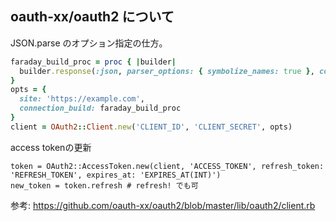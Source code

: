 ## oauth-xx/oauth2 について

JSON.parse のオプション指定の仕方。

```.rb
faraday_build_proc = proc { |builder|
  builder.response(:json, parser_options: { symbolize_names: true }, content_type: /\bjson$/)
}
opts = {
  site: 'https://example.com',
  connection_build: faraday_build_proc
}
client = OAuth2::Client.new('CLIENT_ID', 'CLIENT_SECRET', opts)
```

access tokenの更新

```
token = OAuth2::AccessToken.new(client, 'ACCESS_TOKEN', refresh_token: 'REFRESH_TOKEN', expires_at: 'EXPIRES_AT(INT)')
new_token = token.refresh # refresh! でも可
```

参考:
https://github.com/oauth-xx/oauth2/blob/master/lib/oauth2/client.rb
